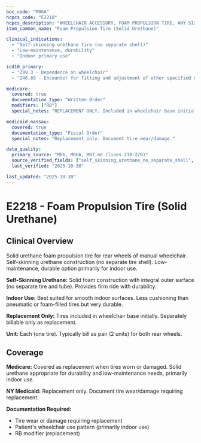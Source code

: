 ```yaml
---
boc_code: "M06A"
hcpcs_code: "E2218"
hcpcs_description: "WHEELCHAIR ACCESSORY, FOAM PROPULSION TIRE, ANY SIZE, EACH"
item_common_name: "Foam Propulsion Tire (Solid Urethane)"

clinical_indications:
  - "Self-skinning urethane tire (no separate shell)"
  - "Low-maintenance, durability"
  - "Indoor primary use"

icd10_primary:
  - "Z99.3 - Dependence on wheelchair"
  - "Z46.89 - Encounter for fitting and adjustment of other specified devices"

medicare:
  covered: true
  documentation_type: "Written Order"
  modifiers: ["RB"]
  special_notes: "REPLACEMENT ONLY. Included in wheelchair base initially. Replacement only with RB modifier. Self-skinning urethane (solid foam construction). Low maintenance."

medicaid_nassau:
  covered: true
  documentation_type: "Fiscal Order"
  special_notes: "Replacement only. Document tire wear/damage."

data_quality:
  primary_source: "M06, M06A, M07.md (lines 218-220)"
  source_verified_fields: ["self_skinning_urethane_no_separate_shell", "low_maintenance_durability", "indoor_primary_use", "included_initially", "replacement_only", "rb_modifier"]
  last_verified: "2025-10-30"

last_updated: "2025-10-30"
---
```


# E2218 - Foam Propulsion Tire (Solid Urethane)

## Clinical Overview

Solid urethane foam propulsion tire for rear wheels of manual wheelchair. Self-skinning urethane construction (no separate tire shell). Low-maintenance, durable option primarily for indoor use.

**Self-Skinning Urethane:** Solid foam construction with integral outer surface (no separate tire and tube). Provides firm ride with durability.

**Indoor Use:** Best suited for smooth indoor surfaces. Less cushioning than pneumatic or foam-filled tires but very durable.

**Replacement Only:** Tires included in wheelchair base initially. Separately billable only as replacement.

**Unit:** Each (one tire). Typically bill as pair (2 units) for both rear wheels.

## Coverage

**Medicare:** Covered as replacement when tires worn or damaged. Solid urethane appropriate for durability and low-maintenance needs, primarily indoor use.

**NY Medicaid:** Replacement only. Document tire wear/damage requiring replacement.

**Documentation Required:**
- Tire wear or damage requiring replacement
- Patient's wheelchair use pattern (primarily indoor use)
- RB modifier (replacement)
